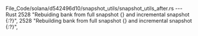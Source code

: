 File_Code/solana/d542496d10/snapshot_utils/snapshot_utils_after.rs --- Rust
2528         "Rebuiding bank from full snapshot {} and incremental snapshot {:?}",                                                                           2528         "Rebuilding bank from full snapshot {} and incremental snapshot {:?}",

